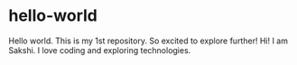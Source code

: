 # hello-world
Hello world. This is my 1st repository. So excited to explore further!
Hi!
I am Sakshi. I love coding and exploring technologies.
